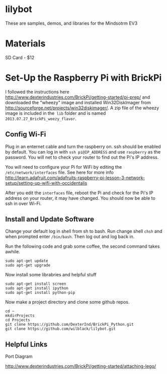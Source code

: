 lilybot
=======

These are samples, demos, and libraries for the Mindsotrm EV3

Materials
=========

SD Card - $12

Set-Up the Raspberry Pi with BrickPi
====================================

I followed the instructions here http://www.dexterindustries.com/BrickPi/getting-started/pi-prep/ 
and downloaded the "wheezy" image and installed Win32DiskImager from http://sourceforge.net/projects/win32diskimager/. 
A zip file of the wheezy image is included in the` lib` folder and is named `2013.07.27_BrickPi_weezy_flavor`.


Config Wi-Fi
------------

Plug in an enternet cable and turn the raspberry on. ssh should be enabled by default. You can log in with 
`ssh pi@IP_ADDRESS` and use `raspberry` as the password. You will net to check your router to find out the Pi's IP address.

You will need to configure your Pi for WiFi by editing the `/etc/network/interfaces` file. See here for more 
info http://learn.adafruit.com/adafruits-raspberry-pi-lesson-3-network-setup/setting-up-wifi-with-occidentalis

After you edit the `interfaces` file, reboot the Pi and check for the Pi's IP address on your router, it may have changed. 
You should now be able to ssh in over Wi-Fi.


Install and Update Software
---------------------------

Change your default log in shell from sh to bash. Run change shell `chsh` and when prompted enter `/bin/bash`. 
Then log out and log back in. 


Run the following code and grab some coffee, the second command takes awhile.

```
sudo apt-get update
sudo apt-get upgrade
```

Now install some librabries and helpful stuff

```
sudo apt-get install screen
sudo apt-get install ipython
sudo apt-get install python-pip

```

Now make a project directory and clone some github repos.

```
cd ~
mkdirProjects
cd Projects 
git clone https://github.com/DexterInd/BrickPi_Python.git
git clone https://github.com/wilblack/lilybot.git
```

Helpful Links
-------------

Port Diagram

http://www.dexterindustries.com/BrickPi/getting-started/attaching-lego/
